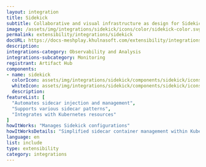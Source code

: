 ```yaml
---
layout: integration
title: Sidekick
subtitle: Collaborative and visual infrastructure as design for Sidekick
image: /assets/img/integrations/sidekick/icons/color/sidekick-color.svg
permalink: extensibility/integrations/sidekick
docURL: https://docs-meshplay.khulnasoft.com/extensibility/integrations/sidekick
description: 
integrations-category: Observability and Analysis
integrations-subcategory: Monitoring
registrant: Artifact Hub
components: 
- name: sidekick
  colorIcon: assets/img/integrations/sidekick/components/sidekick/icons/color/sidekick-color.svg
  whiteIcon: assets/img/integrations/sidekick/components/sidekick/icons/white/sidekick-white.svg
  description: 
featureList: [
  "Automates sidecar injection and management",
  "Supports various sidecar patterns",
  "Integrates with Kubernetes resources"
]
howItWorks: "Manages Sidekick configurations"
howItWorksDetails: "Simplified sidecar container management within Kubernetes"
language: en
list: include
type: extensibility
category: integrations
---
```

